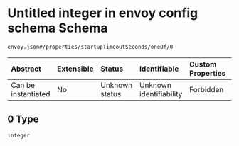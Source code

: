 # Untitled integer in envoy config schema Schema

```txt
envoy.json#/properties/startupTimeoutSeconds/oneOf/0
```



| Abstract            | Extensible | Status         | Identifiable            | Custom Properties | Additional Properties | Access Restrictions | Defined In                                               |
| :------------------ | :--------- | :------------- | :---------------------- | :---------------- | :-------------------- | :------------------ | :------------------------------------------------------- |
| Can be instantiated | No         | Unknown status | Unknown identifiability | Forbidden         | Allowed               | none                | [envoy.json\*](../out/envoy.json "open original schema") |

## 0 Type

`integer`

